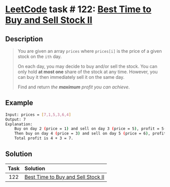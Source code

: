 # [LeetCode][leetcode] task # 122: [Best Time to Buy and Sell Stock II][task]

Description
-----------

> You are given an array `prices` where `prices[i]`
> is the price of a given stock on the `ith` day.
> 
> On each day, you may decide to buy and/or sell the stock.
> You can only hold **at most one** share of the stock at any time.
> However, you can buy it then immediately sell it on the same day.
> 
> Find and return _the **maximum** profit you can achieve_.

Example
-------

```sh
Input: prices = [7,1,5,3,6,4]
Output: 7
Explanation:
    Buy on day 2 (price = 1) and sell on day 3 (price = 5), profit = 5-1 = 4.
    Then buy on day 4 (price = 3) and sell on day 5 (price = 6), profit = 6-3 = 3.
    Total profit is 4 + 3 = 7.
```

Solution
--------

| Task | Solution                                       |
|:----:|:-----------------------------------------------|
| 122  | [Best Time to Buy and Sell Stock II][solution] |


[leetcode]: <http://leetcode.com/>
[task]: <https://leetcode.com/problems/best-time-to-buy-and-sell-stock-ii/>
[solution]: <https://github.com/wellaxis/praxis-leetcode/blob/main/src/main/java/com/witalis/praxis/leetcode/task/h2/p122/option/Practice.java>
